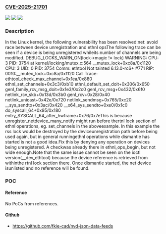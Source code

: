### [CVE-2025-21701](https://cve.mitre.org/cgi-bin/cvename.cgi?name=CVE-2025-21701)
![](https://img.shields.io/static/v1?label=Product&message=Linux&color=blue)
![](https://img.shields.io/static/v1?label=Version&message=cfd719f04267108f5f5bf802b9d7de69e99a99f9%3C%2026bc6076798aa4dc83a07d0a386f9e57c94e8517%20&color=brighgreen)
![](https://img.shields.io/static/v1?label=Vulnerability&message=n%2Fa&color=brighgreen)

### Description

In the Linux kernel, the following vulnerability has been resolved:net: avoid race between device unregistration and ethnl opsThe following trace can be seen if a device is being unregistered whileits number of channels are being modified.  DEBUG_LOCKS_WARN_ON(lock->magic != lock)  WARNING: CPU: 3 PID: 3754 at kernel/locking/mutex.c:564 __mutex_lock+0xc8a/0x1120  CPU: 3 UID: 0 PID: 3754 Comm: ethtool Not tainted 6.13.0-rc6+ #771  RIP: 0010:__mutex_lock+0xc8a/0x1120  Call Trace:   <TASK>   ethtool_check_max_channel+0x1ea/0x880   ethnl_set_channels+0x3c3/0xb10   ethnl_default_set_doit+0x306/0x650   genl_family_rcv_msg_doit+0x1e3/0x2c0   genl_rcv_msg+0x432/0x6f0   netlink_rcv_skb+0x13d/0x3b0   genl_rcv+0x28/0x40   netlink_unicast+0x42e/0x720   netlink_sendmsg+0x765/0xc20   __sys_sendto+0x3ac/0x420   __x64_sys_sendto+0xe0/0x1c0   do_syscall_64+0x95/0x180   entry_SYSCALL_64_after_hwframe+0x76/0x7eThis is because unregister_netdevice_many_notify might run before thertnl lock section of ethnl operations, eg. set_channels in the aboveexample. In this example the rss lock would be destroyed by the deviceunregistration path before being used again, but in general runningethnl operations while dismantle has started is not a good idea.Fix this by denying any operation on devices being unregistered. A checkwas already there in ethnl_ops_begin, but not wide enough.Note that the same issue cannot be seen on the ioctl version(__dev_ethtool) because the device reference is retrieved from withinthe rtnl lock section there. Once dismantle started, the net device isunlisted and no reference will be found.

### POC

#### Reference
No PoCs from references.

#### Github
- https://github.com/fkie-cad/nvd-json-data-feeds


